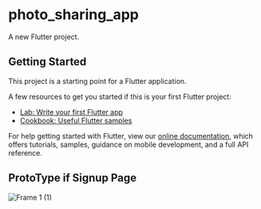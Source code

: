 # photo_sharing_app

A new Flutter project.

## Getting Started

This project is a starting point for a Flutter application.

A few resources to get you started if this is your first Flutter project:

- [Lab: Write your first Flutter app](https://flutter.dev/docs/get-started/codelab)
- [Cookbook: Useful Flutter samples](https://flutter.dev/docs/cookbook)

For help getting started with Flutter, view our
[online documentation](https://flutter.dev/docs), which offers tutorials,
samples, guidance on mobile development, and a full API reference.
## ProtoType if Signup Page
![Frame 1 (1)](https://user-images.githubusercontent.com/28450025/205245801-e7830c16-7f49-4b73-9b1a-77af4ce72a34.png)
